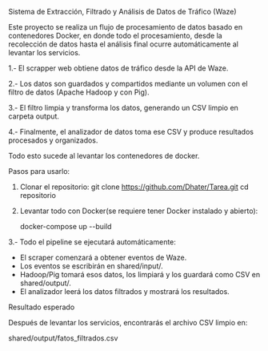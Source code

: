 Sistema de Extracción, Filtrado y Análisis de Datos de Tráfico (Waze)

Este proyecto se realiza un flujo de procesamiento de datos basado en contenedores Docker, en donde todo el procesamiento, desde la recolección de datos hasta el análisis final ocurre automáticamente al levantar los servicios.

1.- El scrapper web obtiene datos de tráfico desde la API de Waze.

2.- Los datos son guardados y compartidos mediante un volumen con el filtro de datos (Apache Hadoop y con Pig).

3.- El filtro limpia y transforma los datos, generando un CSV limpio en carpeta output.

4.- Finalmente, el analizador de datos toma ese CSV y produce resultados procesados y organizados.


Todo esto sucede al levantar los contenedores de docker.

Pasos para usarlo:

1. Clonar el repositorio:
   git clone https://github.com/Dhater/Tarea.git
   cd repositorio

2. Levantar todo con Docker(se requiere tener Docker instalado y abierto):

   docker-compose up --build

3.- Todo el pipeline se ejecutará automáticamente:

- El scraper comenzará a obtener eventos de Waze.
- Los eventos se escribirán en shared/input/.
- Hadoop/Pig tomará esos datos, los limpiará y los guardará como CSV en shared/output/.
- El analizador leerá los datos filtrados y mostrará los resultados.


Resultado esperado

Después de levantar los servicios, encontrarás el archivo CSV limpio en:

shared/output/fatos_filtrados.csv
